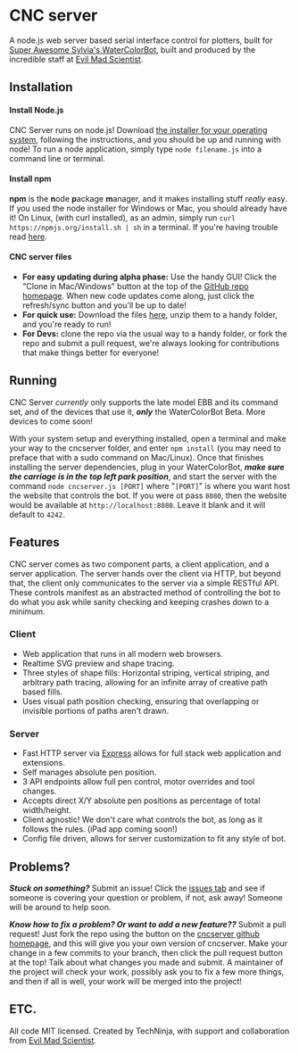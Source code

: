CNC server
=========
A node.js web server based serial interface control for plotters, built for [Super Awesome Sylvia's WaterColorBot](http://watercolorbot.com), built and produced by the incredible staff at [Evil Mad Scientist](http://http://www.evilmadscientist.com).

## Installation

#### Install Node.js
CNC Server runs on node.js!  Download [the installer for your operating system](http://nodejs.org/download), following the instructions, and you should be up and running with node! To run a node application, simply type `node filename.js` into a command line or terminal.

#### Install npm
**npm** is the **n**ode **p**ackage **m**anager, and it makes installing stuff *really* easy. If you used the node installer for Windows or Mac, you should already have it! On Linux, (with curl installed), as an admin, simply run `curl https://npmjs.org/install.sh | sh` in a terminal. If you're having trouble read [here](https://npmjs.org/doc/README.html).

#### CNC server files
 * **For easy updating during alpha phase:** Use the handy GUI! Click the "Clone in Mac/Windows" button at the top of the [GitHub repo homepage](https://github.com/techninja/cncserver). When new code updates come along, just click the refresh/sync button and you'll be up to date!
 * **For quick use:** Download the files [here](https://github.com/techninja/cncserver/archive/master.zip), unzip them to a handy folder, and you're ready to run!
 * **For Devs:** clone the repo via the usual way to a handy folder, or fork the repo and submit a pull request, we're always looking for contributions that make things better for everyone!

## Running

CNC Server *currently* only supports the late model EBB and its command set, and of the devices that use it, ***only*** the WaterColorBot Beta. More devices to come soon!

With your system setup and everything installed, open a terminal and make your way to the cncserver folder, and enter `npm install` (you may need to preface that with a sudo command on Mac/Linux). Once that finishes installing the server dependencies, plug in your WaterColorBot, ***make sure the carriage is in the top left park position***, and start the server with the command `node cncserver.js [PORT]` where "`[PORT]`" is where you want host the website that controls the bot. If you were ot pass `8080`, then the website would be available at `http://localhost:8080`. Leave it blank and it will default to `4242`.

## Features

CNC server comes as two component parts, a client application, and a server application. The server hands over the client via HTTP, but beyond that, the client only communicates to the server via a simple RESTful API. These controls manifest as an abstracted method of controlling the bot to do what you ask while sanity checking and keeping crashes down to a minimum.

### Client
 * Web application that runs in all modern web browsers.
 * Realtime SVG preview and shape tracing.
 * Three styles of shape fills: Horizontal striping, vertical striping, and arbitrary path tracing, allowing for an infinite array of creative path based fills.
 * Uses visual path position checking, ensuring that overlapping or invisible portions of paths aren't drawn.

### Server
 * Fast HTTP server via [Express](http://expressjs.com) allows for full stack web application and extensions.
 * Self manages absolute pen position.
 * 3 API endpoints allow full pen control, motor overrides and tool changes.
 * Accepts direct X/Y absolute pen positions as percentage of total width/height.
 * Client agnostic! We don't care what controls the bot, as long as it follows the rules. (iPad app coming soon!)
 * Config file driven, allows for server customization to fit any style of bot.

## Problems?
***Stuck on something?*** Submit an issue! Click the [issues tab](https://github.com/techninja/cncserver/issues) and see if someone is covering your question or problem, if not, ask away! Someone will be around to help soon.

***Know how to fix a problem? Or want to add a new feature??*** Submit a pull request! Just fork the repo using the button on the [cncserver github homepage](https://github.com/techninja/cncserver), and this will give you your own version of cncserver. Make your change in a few commits to your branch, then click the pull request button at the top! Talk about what changes you made and submit. A maintainer of the project will check your work, possibly ask you to fix a few more things, and then if all is well, your work will be merged into the project!

## ETC.

All code MIT licensed. Created by TechNinja, with support and collaboration from [Evil Mad Scientist](http://evilmadscientist.com).
